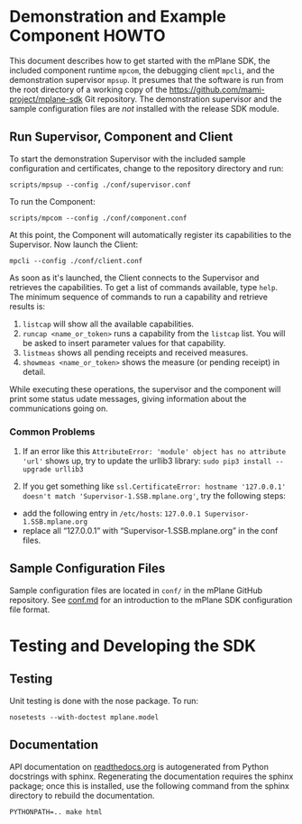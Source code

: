 # Demonstration and Example Component HOWTO

This document describes how to get started with the mPlane SDK, the included component runtime `mpcom`, the debugging client `mpcli`, and the demonstration supervisor `mpsup`. It presumes that the software is run from the root directory of a working copy of the https://github.com/mami-project/mplane-sdk Git repository. The demonstration supervisor and the sample configuration files are *not* installed with the release SDK module.

## Run Supervisor, Component and Client

To start the demonstration Supervisor with the included sample configuration and certificates, change to the repository directory and run:

```scripts/mpsup --config ./conf/supervisor.conf```

To run the Component:

```scripts/mpcom --config ./conf/component.conf```

At this point, the Component will automatically register its capabilities to the Supervisor. Now launch the Client:

```mpcli --config ./conf/client.conf```

As soon as it's launched, the Client connects to the Supervisor and retrieves the capabilities. To get a list of commands available, type ```help```.
The minimum sequence of commands to run a capability and retrieve results is:

1. ```listcap``` will show all the available capabilities.
2. ```runcap <name_or_token>``` runs a capability from the ```listcap``` list. You will be asked to insert parameter values for that capability.
3. ```listmeas``` shows all pending receipts and received measures.
4. ```showmeas <name_or_token>``` shows the measure (or pending receipt) in detail.

While executing these operations, the supervisor and the component will print some status udate messages, giving information about the communications going on.

### Common Problems

1. If an error like this ```AttributeError: 'module' object has no attribute 'url'``` shows up, try to update the urllib3 library: ```sudo pip3 install --upgrade urllib3```

2. If you get something like ```ssl.CertificateError: hostname '127.0.0.1' doesn't match 'Supervisor-1.SSB.mplane.org'```, try the following steps:
  - add the following entry in ```/etc/hosts```: ```127.0.0.1 Supervisor-1.SSB.mplane.org```
  - replace all “127.0.0.1” with “Supervisor-1.SSB.mplane.org” in the conf files.

## Sample Configuration Files
Sample configuration files are located in ```conf/``` in the mPlane GitHub repository. See [conf.md](conf.md) for an introduction to the mPlane SDK configuration file format.

# Testing and Developing the SDK

## Testing

Unit testing is done with the nose package. To run:

`nosetests --with-doctest mplane.model`

## Documentation

API documentation on [readthedocs.org](http://mplane-sdk.readthedocs.org/en/latest/) is autogenerated from Python docstrings with sphinx. Regenerating the documentation requires the sphinx package; once this is installed, use the following command from the sphinx directory to rebuild the documentation.

`PYTHONPATH=.. make html`
